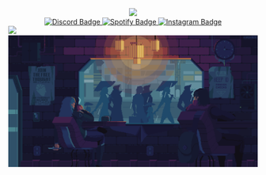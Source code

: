 <div align="center">
  <img src="https://media.giphy.com/media/l0MYO4fEYNLqpjWcU/giphy.gif" width="329">
</div>

<div align="center">
  <a href="https://discordapp.com/users/1098339239432835162">
    <img src="https://img.shields.io/badge/Discord-black?style=for-the-badge&logo=discord&logoColor=skyblue" alt="Discord Badge">
  </a>
  <a href="https://open.spotify.com/user/tca9mi98sda5spbadlzh6hkl0?si=2b59be16396d42b0">
    <img src="https://img.shields.io/badge/spotify-black?style=for-the-badge&logo=spotify&logoColor=brightgreen" alt="Spotify Badge">
  </a>
  <a href="https://www.instagram.com/solanaceae_solanum/">
    <img src="https://img.shields.io/badge/instagram-black?style=for-the-badge&logo=instagram&logoColor=hotpink" alt="Instagram Badge">
  </a>
</div>

<img src="https://user-images.githubusercontent.com/73097560/115834477-dbab4500-a447-11eb-908a-139a6edaec5c.gif">
<div align="center">
  <img src="https://github.com/HawksDev/HawksDev/blob/main/SociableCleanErmine-max-1mb.gif" width="850">
</div>

